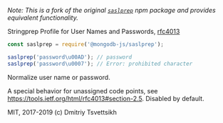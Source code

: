 
_Note: This is a fork of the original [`saslprep`](https://www.npmjs.com/package/saslprep) npm package
and provides equivalent functionality._

Stringprep Profile for User Names and Passwords, [rfc4013](https://tools.ietf.org/html/rfc4013)


```js
const saslprep = require('@mongodb-js/saslprep');

saslprep('password\u00AD'); // password
saslprep('password\u0007'); // Error: prohibited character
```



Normalize user name or password.


A special behavior for unassigned code points, see https://tools.ietf.org/html/rfc4013#section-2.5. Disabled by default.


MIT, 2017-2019 (c) Dmitriy Tsvettsikh
